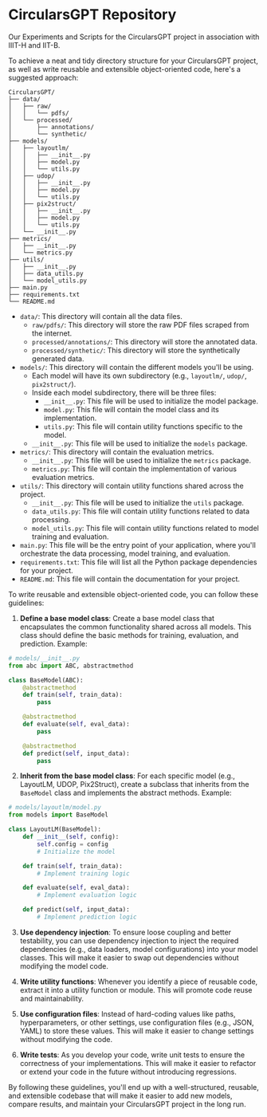 # CircularsGPT Repository
Our Experiments and Scripts for the CircularsGPT project in association with IIIT-H and IIT-B.

To achieve a neat and tidy directory structure for your CircularsGPT project, as well as write reusable and extensible object-oriented code, here's a suggested approach:

```
CircularsGPT/
├── data/
│   ├── raw/
│   │   └── pdfs/
│   └── processed/
│       ├── annotations/
│       └── synthetic/
├── models/
│   ├── layoutlm/
│   │   ├── __init__.py
│   │   ├── model.py
│   │   └── utils.py
│   ├── udop/
│   │   ├── __init__.py
│   │   ├── model.py
│   │   └── utils.py
│   ├── pix2struct/
│   │   ├── __init__.py
│   │   ├── model.py
│   │   └── utils.py
│   └── __init__.py
├── metrics/
│   ├── __init__.py
│   └── metrics.py
├── utils/
│   ├── __init__.py
│   ├── data_utils.py
│   └── model_utils.py
├── main.py
├── requirements.txt
└── README.md
```

- `data/`: This directory will contain all the data files.
  - `raw/pdfs/`: This directory will store the raw PDF files scraped from the internet.
  - `processed/annotations/`: This directory will store the annotated data.
  - `processed/synthetic/`: This directory will store the synthetically generated data.
- `models/`: This directory will contain the different models you'll be using.
  - Each model will have its own subdirectory (e.g., `layoutlm/`, `udop/`, `pix2struct/`).
  - Inside each model subdirectory, there will be three files:
    - `__init__.py`: This file will be used to initialize the model package.
    - `model.py`: This file will contain the model class and its implementation.
    - `utils.py`: This file will contain utility functions specific to the model.
  - `__init__.py`: This file will be used to initialize the `models` package.
- `metrics/`: This directory will contain the evaluation metrics.
  - `__init__.py`: This file will be used to initialize the `metrics` package.
  - `metrics.py`: This file will contain the implementation of various evaluation metrics.
- `utils/`: This directory will contain utility functions shared across the project.
  - `__init__.py`: This file will be used to initialize the `utils` package.
  - `data_utils.py`: This file will contain utility functions related to data processing.
  - `model_utils.py`: This file will contain utility functions related to model training and evaluation.
- `main.py`: This file will be the entry point of your application, where you'll orchestrate the data processing, model training, and evaluation.
- `requirements.txt`: This file will list all the Python package dependencies for your project.
- `README.md`: This file will contain the documentation for your project.

To write reusable and extensible object-oriented code, you can follow these guidelines:

1. **Define a base model class**: Create a base model class that encapsulates the common functionality shared across all models. This class should define the basic methods for training, evaluation, and prediction. Example:

```python
# models/__init__.py
from abc import ABC, abstractmethod

class BaseModel(ABC):
    @abstractmethod
    def train(self, train_data):
        pass

    @abstractmethod
    def evaluate(self, eval_data):
        pass

    @abstractmethod
    def predict(self, input_data):
        pass
```

2. **Inherit from the base model class**: For each specific model (e.g., LayoutLM, UDOP, Pix2Struct), create a subclass that inherits from the `BaseModel` class and implements the abstract methods. Example:

```python
# models/layoutlm/model.py
from models import BaseModel

class LayoutLM(BaseModel):
    def __init__(self, config):
        self.config = config
        # Initialize the model

    def train(self, train_data):
        # Implement training logic

    def evaluate(self, eval_data):
        # Implement evaluation logic

    def predict(self, input_data):
        # Implement prediction logic
```

3. **Use dependency injection**: To ensure loose coupling and better testability, you can use dependency injection to inject the required dependencies (e.g., data loaders, model configurations) into your model classes. This will make it easier to swap out dependencies without modifying the model code.

4. **Write utility functions**: Whenever you identify a piece of reusable code, extract it into a utility function or module. This will promote code reuse and maintainability.

5. **Use configuration files**: Instead of hard-coding values like paths, hyperparameters, or other settings, use configuration files (e.g., JSON, YAML) to store these values. This will make it easier to change settings without modifying the code.

6. **Write tests**: As you develop your code, write unit tests to ensure the correctness of your implementations. This will make it easier to refactor or extend your code in the future without introducing regressions.

By following these guidelines, you'll end up with a well-structured, reusable, and extensible codebase that will make it easier to add new models, compare results, and maintain your CircularsGPT project in the long run.